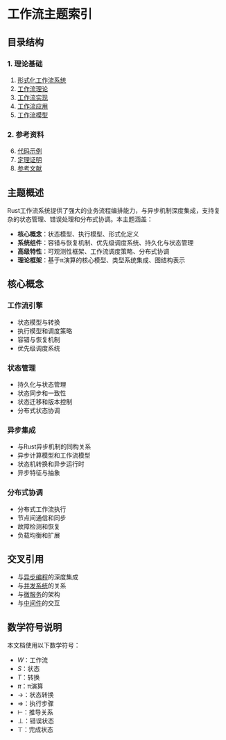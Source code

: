 # 工作流主题索引

## 目录结构

### 1. 理论基础
1. [形式化工作流系统](01_formal_workflow_system.md)
2. [工作流理论](02_workflow_theory.md)
3. [工作流实现](03_workflow_implementation.md)
4. [工作流应用](04_workflow_applications.md)
5. [工作流模型](05_workflow_models.md)

### 2. 参考资料
6. [代码示例](05_examples.md)
7. [定理证明](06_theorems.md)
8. [参考文献](07_references.md)

## 主题概述

Rust工作流系统提供了强大的业务流程编排能力，与异步机制深度集成，支持复杂的状态管理、错误处理和分布式协调。本主题涵盖：

- **核心概念**：状态模型、执行模型、形式化定义
- **系统组件**：容错与恢复机制、优先级调度系统、持久化与状态管理
- **高级特性**：可观测性框架、工作流调度策略、分布式协调
- **理论框架**：基于π演算的核心模型、类型系统集成、图结构表示

## 核心概念

### 工作流引擎
- 状态模型与转换
- 执行模型和调度策略
- 容错与恢复机制
- 优先级调度系统

### 状态管理
- 持久化与状态管理
- 状态同步和一致性
- 状态迁移和版本控制
- 分布式状态协调

### 异步集成
- 与Rust异步机制的同构关系
- 异步计算模型和工作流模型
- 状态机转换和异步运行时
- 异步特征与抽象

### 分布式协调
- 分布式工作流执行
- 节点间通信和同步
- 故障检测和恢复
- 负载均衡和扩展

## 交叉引用

- 与[异步编程](../06_async_await/00_index.md)的深度集成
- 与[并发系统](../05_concurrency/00_index.md)的关系
- 与[微服务](../13_microservices/00_index.md)的架构
- 与[中间件](../12_middleware/00_index.md)的交互

## 数学符号说明

本文档使用以下数学符号：
- $W$：工作流
- $S$：状态
- $T$：转换
- $\pi$：π演算
- $\rightarrow$：状态转换
- $\Rightarrow$：执行步骤
- $\vdash$：推导关系
- $\bot$：错误状态
- $\top$：完成状态 